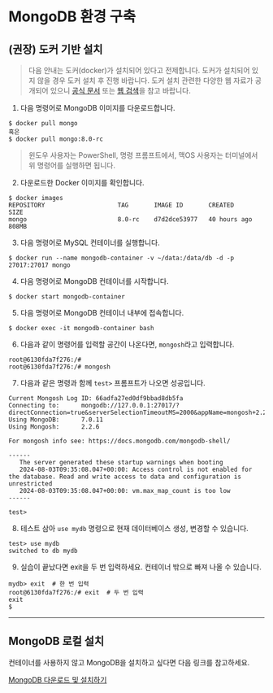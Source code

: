 # MongoDB 환경 구축

## (권장) 도커 기반 설치

> 다음 안내는 도커(docker)가 설치되어 있다고 전제합니다. 도커가 설치되어 있지 않을 경우 도커 설치 후 진행 바랍니다. 도커 설치 관련한 다양한 웹 자료가 공개되어 있으니 [공식 문서](https://docs.docker.com/engine/install/) 또는 [웹 검색](https://www.google.com/search?q=%EB%8F%84%EC%BB%A4+%EC%84%A4%EC%B9%98)을 참고 바랍니다.


1. 다음 명령어로 MongoDB 이미지를 다운로드합니다.

```
$ docker pull mongo
혹은 
$ docker pull mongo:8.0-rc
```

> 윈도우 사용자는 PowerShell, 명령 프롬프트에서, 맥OS 사용자는 터미널에서 위 명령어를 실행하면 됩니다. 

2. 다운로드한 Docker 이미지를 확인합니다.

```
$ docker images
REPOSITORY                    TAG       IMAGE ID       CREATED        SIZE
mongo                         8.0-rc    d7d2dce53977   40 hours ago   808MB
```

3. 다음 명령어로 MySQL 컨테이너를 실행합니다. 

```
$ docker run --name mongodb-container -v ~/data:/data/db -d -p 27017:27017 mongo
```

4. 다음 명령어로 MongoDB 컨테이너를 시작합니다.

```
$ docker start mongodb-container
```

5. 다음 명령어로 MongoDB 컨테이너 내부에 접속합니다.

```
$ docker exec -it mongodb-container bash
```

6. 다음과 같이 명령어를 입력할 공간이 나온다면, `mongosh`라고 입력합니다. 


```
root@6130fda7f276:/#
root@6130fda7f276:/# mongosh
```

7. 다음과 같은 명령과 함께 `test>` 프롬프트가 나오면 성공입니다.

``` 
Current Mongosh Log ID:	66adfa27ed0df9bbad8db5fa
Connecting to:		mongodb://127.0.0.1:27017/?directConnection=true&serverSelectionTimeoutMS=2000&appName=mongosh+2.2.6
Using MongoDB:		7.0.11
Using Mongosh:		2.2.6

For mongosh info see: https://docs.mongodb.com/mongodb-shell/

------
   The server generated these startup warnings when booting
   2024-08-03T09:35:08.047+00:00: Access control is not enabled for the database. Read and write access to data and configuration is unrestricted
   2024-08-03T09:35:08.047+00:00: vm.max_map_count is too low
------

test>
```

8. 테스트 삼아 `use mydb` 명령으로 현재 데이터베이스 생성, 변경할 수 있습니다.

```
test> use mydb
switched to db mydb
```

9. 실습이 끝났다면 exit을 두 번 입력하세요. 컨테이너 밖으로 빠져 나올 수 있습니다. 

```
mydb> exit  # 한 번 입력
root@6130fda7f276:/# exit  # 두 번 입력
exit
$ 
```

---

## MongoDB 로컬 설치

컨테이너를 사용하지 않고 MongoDB을 설치하고 싶다면 다음 링크를 참고하세요.

[MongoDB 다운로드 및 설치하기](https://www.mongodb.com/ko-kr/docs/manual/installation/) 


